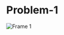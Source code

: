 # Problem-1
![Frame 1](https://github.com/ashtonlobo1998/Problem-1/assets/137905850/64ca3547-2dd5-4d62-9577-0ee22dd65b5b)
